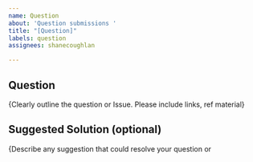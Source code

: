```yaml
---
name: Question
about: 'Question submissions '
title: "[Question]"
labels: question
assignees: shanecoughlan

---
```


## Question
{Clearly outline the question or Issue. Please include links, ref material}


## Suggested Solution (optional)
{Describe any suggestion that could resolve your question or
